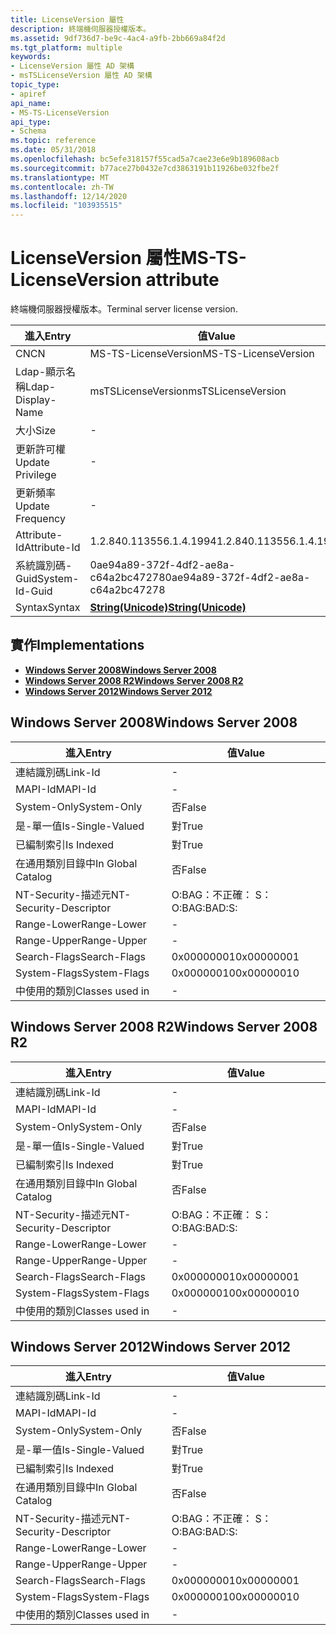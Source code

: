 ```yaml
---
title: LicenseVersion 屬性
description: 終端機伺服器授權版本。
ms.assetid: 9df736d7-be9c-4ac4-a9fb-2bb669a84f2d
ms.tgt_platform: multiple
keywords:
- LicenseVersion 屬性 AD 架構
- msTSLicenseVersion 屬性 AD 架構
topic_type:
- apiref
api_name:
- MS-TS-LicenseVersion
api_type:
- Schema
ms.topic: reference
ms.date: 05/31/2018
ms.openlocfilehash: bc5efe318157f55cad5a7cae23e6e9b189608acb
ms.sourcegitcommit: b77ace27b0432e7cd3863191b11926be032fbe2f
ms.translationtype: MT
ms.contentlocale: zh-TW
ms.lasthandoff: 12/14/2020
ms.locfileid: "103935515"
---
```

# <a name="ms-ts-licenseversion-attribute"></a><span data-ttu-id="4e3d2-105">LicenseVersion 屬性</span><span class="sxs-lookup"><span data-stu-id="4e3d2-105">MS-TS-LicenseVersion attribute</span></span>

<span data-ttu-id="4e3d2-106">終端機伺服器授權版本。</span><span class="sxs-lookup"><span data-stu-id="4e3d2-106">Terminal server license version.</span></span>



| <span data-ttu-id="4e3d2-107">進入</span><span class="sxs-lookup"><span data-stu-id="4e3d2-107">Entry</span></span> | <span data-ttu-id="4e3d2-108">值</span><span class="sxs-lookup"><span data-stu-id="4e3d2-108">Value</span></span> |
|-------------------|---------------------------------------------|
| <span data-ttu-id="4e3d2-109">CN</span><span class="sxs-lookup"><span data-stu-id="4e3d2-109">CN</span></span>                | <span data-ttu-id="4e3d2-110">MS-TS-LicenseVersion</span><span class="sxs-lookup"><span data-stu-id="4e3d2-110">MS-TS-LicenseVersion</span></span>                        |
| <span data-ttu-id="4e3d2-111">Ldap-顯示名稱</span><span class="sxs-lookup"><span data-stu-id="4e3d2-111">Ldap-Display-Name</span></span> | <span data-ttu-id="4e3d2-112">msTSLicenseVersion</span><span class="sxs-lookup"><span data-stu-id="4e3d2-112">msTSLicenseVersion</span></span>                          |
| <span data-ttu-id="4e3d2-113">大小</span><span class="sxs-lookup"><span data-stu-id="4e3d2-113">Size</span></span>              | \-                                          |
| <span data-ttu-id="4e3d2-114">更新許可權</span><span class="sxs-lookup"><span data-stu-id="4e3d2-114">Update Privilege</span></span>  | \-                                          |
| <span data-ttu-id="4e3d2-115">更新頻率</span><span class="sxs-lookup"><span data-stu-id="4e3d2-115">Update Frequency</span></span>  | \-                                          |
| <span data-ttu-id="4e3d2-116">Attribute-Id</span><span class="sxs-lookup"><span data-stu-id="4e3d2-116">Attribute-Id</span></span>      | <span data-ttu-id="4e3d2-117">1.2.840.113556.1.4.1994</span><span class="sxs-lookup"><span data-stu-id="4e3d2-117">1.2.840.113556.1.4.1994</span></span>                     |
| <span data-ttu-id="4e3d2-118">系統識別碼-Guid</span><span class="sxs-lookup"><span data-stu-id="4e3d2-118">System-Id-Guid</span></span>    | <span data-ttu-id="4e3d2-119">0ae94a89-372f-4df2-ae8a-c64a2bc47278</span><span class="sxs-lookup"><span data-stu-id="4e3d2-119">0ae94a89-372f-4df2-ae8a-c64a2bc47278</span></span>        |
| <span data-ttu-id="4e3d2-120">Syntax</span><span class="sxs-lookup"><span data-stu-id="4e3d2-120">Syntax</span></span>            | [<span data-ttu-id="4e3d2-121">**String(Unicode)**</span><span class="sxs-lookup"><span data-stu-id="4e3d2-121">**String(Unicode)**</span></span>](s-string-unicode.md) |



## <a name="implementations"></a><span data-ttu-id="4e3d2-122">實作</span><span class="sxs-lookup"><span data-stu-id="4e3d2-122">Implementations</span></span>

-   [<span data-ttu-id="4e3d2-123">**Windows Server 2008**</span><span class="sxs-lookup"><span data-stu-id="4e3d2-123">**Windows Server 2008**</span></span>](#windows-server-2008)
-   [<span data-ttu-id="4e3d2-124">**Windows Server 2008 R2**</span><span class="sxs-lookup"><span data-stu-id="4e3d2-124">**Windows Server 2008 R2**</span></span>](#windows-server-2008-r2)
-   [<span data-ttu-id="4e3d2-125">**Windows Server 2012**</span><span class="sxs-lookup"><span data-stu-id="4e3d2-125">**Windows Server 2012**</span></span>](#windows-server-2012)

## <a name="windows-server-2008"></a><span data-ttu-id="4e3d2-126">Windows Server 2008</span><span class="sxs-lookup"><span data-stu-id="4e3d2-126">Windows Server 2008</span></span>



| <span data-ttu-id="4e3d2-127">進入</span><span class="sxs-lookup"><span data-stu-id="4e3d2-127">Entry</span></span> | <span data-ttu-id="4e3d2-128">值</span><span class="sxs-lookup"><span data-stu-id="4e3d2-128">Value</span></span> |
|------------------------|--------------|
| <span data-ttu-id="4e3d2-129">連結識別碼</span><span class="sxs-lookup"><span data-stu-id="4e3d2-129">Link-Id</span></span>                | \-           |
| <span data-ttu-id="4e3d2-130">MAPI-Id</span><span class="sxs-lookup"><span data-stu-id="4e3d2-130">MAPI-Id</span></span>                | \-           |
| <span data-ttu-id="4e3d2-131">System-Only</span><span class="sxs-lookup"><span data-stu-id="4e3d2-131">System-Only</span></span>            | <span data-ttu-id="4e3d2-132">否</span><span class="sxs-lookup"><span data-stu-id="4e3d2-132">False</span></span>        |
| <span data-ttu-id="4e3d2-133">是-單一值</span><span class="sxs-lookup"><span data-stu-id="4e3d2-133">Is-Single-Valued</span></span>       | <span data-ttu-id="4e3d2-134">對</span><span class="sxs-lookup"><span data-stu-id="4e3d2-134">True</span></span>         |
| <span data-ttu-id="4e3d2-135">已編制索引</span><span class="sxs-lookup"><span data-stu-id="4e3d2-135">Is Indexed</span></span>             | <span data-ttu-id="4e3d2-136">對</span><span class="sxs-lookup"><span data-stu-id="4e3d2-136">True</span></span>         |
| <span data-ttu-id="4e3d2-137">在通用類別目錄中</span><span class="sxs-lookup"><span data-stu-id="4e3d2-137">In Global Catalog</span></span>      | <span data-ttu-id="4e3d2-138">否</span><span class="sxs-lookup"><span data-stu-id="4e3d2-138">False</span></span>        |
| <span data-ttu-id="4e3d2-139">NT-Security-描述元</span><span class="sxs-lookup"><span data-stu-id="4e3d2-139">NT-Security-Descriptor</span></span> | <span data-ttu-id="4e3d2-140">O:BAG：不正確： S：</span><span class="sxs-lookup"><span data-stu-id="4e3d2-140">O:BAG:BAD:S:</span></span> |
| <span data-ttu-id="4e3d2-141">Range-Lower</span><span class="sxs-lookup"><span data-stu-id="4e3d2-141">Range-Lower</span></span>            | \-           |
| <span data-ttu-id="4e3d2-142">Range-Upper</span><span class="sxs-lookup"><span data-stu-id="4e3d2-142">Range-Upper</span></span>            | \-           |
| <span data-ttu-id="4e3d2-143">Search-Flags</span><span class="sxs-lookup"><span data-stu-id="4e3d2-143">Search-Flags</span></span>           | <span data-ttu-id="4e3d2-144">0x00000001</span><span class="sxs-lookup"><span data-stu-id="4e3d2-144">0x00000001</span></span>   |
| <span data-ttu-id="4e3d2-145">System-Flags</span><span class="sxs-lookup"><span data-stu-id="4e3d2-145">System-Flags</span></span>           | <span data-ttu-id="4e3d2-146">0x00000010</span><span class="sxs-lookup"><span data-stu-id="4e3d2-146">0x00000010</span></span>   |
| <span data-ttu-id="4e3d2-147">中使用的類別</span><span class="sxs-lookup"><span data-stu-id="4e3d2-147">Classes used in</span></span>        | \-           |



## <a name="windows-server-2008-r2"></a><span data-ttu-id="4e3d2-148">Windows Server 2008 R2</span><span class="sxs-lookup"><span data-stu-id="4e3d2-148">Windows Server 2008 R2</span></span>



| <span data-ttu-id="4e3d2-149">進入</span><span class="sxs-lookup"><span data-stu-id="4e3d2-149">Entry</span></span> | <span data-ttu-id="4e3d2-150">值</span><span class="sxs-lookup"><span data-stu-id="4e3d2-150">Value</span></span> |
|------------------------|--------------|
| <span data-ttu-id="4e3d2-151">連結識別碼</span><span class="sxs-lookup"><span data-stu-id="4e3d2-151">Link-Id</span></span>                | \-           |
| <span data-ttu-id="4e3d2-152">MAPI-Id</span><span class="sxs-lookup"><span data-stu-id="4e3d2-152">MAPI-Id</span></span>                | \-           |
| <span data-ttu-id="4e3d2-153">System-Only</span><span class="sxs-lookup"><span data-stu-id="4e3d2-153">System-Only</span></span>            | <span data-ttu-id="4e3d2-154">否</span><span class="sxs-lookup"><span data-stu-id="4e3d2-154">False</span></span>        |
| <span data-ttu-id="4e3d2-155">是-單一值</span><span class="sxs-lookup"><span data-stu-id="4e3d2-155">Is-Single-Valued</span></span>       | <span data-ttu-id="4e3d2-156">對</span><span class="sxs-lookup"><span data-stu-id="4e3d2-156">True</span></span>         |
| <span data-ttu-id="4e3d2-157">已編制索引</span><span class="sxs-lookup"><span data-stu-id="4e3d2-157">Is Indexed</span></span>             | <span data-ttu-id="4e3d2-158">對</span><span class="sxs-lookup"><span data-stu-id="4e3d2-158">True</span></span>         |
| <span data-ttu-id="4e3d2-159">在通用類別目錄中</span><span class="sxs-lookup"><span data-stu-id="4e3d2-159">In Global Catalog</span></span>      | <span data-ttu-id="4e3d2-160">否</span><span class="sxs-lookup"><span data-stu-id="4e3d2-160">False</span></span>        |
| <span data-ttu-id="4e3d2-161">NT-Security-描述元</span><span class="sxs-lookup"><span data-stu-id="4e3d2-161">NT-Security-Descriptor</span></span> | <span data-ttu-id="4e3d2-162">O:BAG：不正確： S：</span><span class="sxs-lookup"><span data-stu-id="4e3d2-162">O:BAG:BAD:S:</span></span> |
| <span data-ttu-id="4e3d2-163">Range-Lower</span><span class="sxs-lookup"><span data-stu-id="4e3d2-163">Range-Lower</span></span>            | \-           |
| <span data-ttu-id="4e3d2-164">Range-Upper</span><span class="sxs-lookup"><span data-stu-id="4e3d2-164">Range-Upper</span></span>            | \-           |
| <span data-ttu-id="4e3d2-165">Search-Flags</span><span class="sxs-lookup"><span data-stu-id="4e3d2-165">Search-Flags</span></span>           | <span data-ttu-id="4e3d2-166">0x00000001</span><span class="sxs-lookup"><span data-stu-id="4e3d2-166">0x00000001</span></span>   |
| <span data-ttu-id="4e3d2-167">System-Flags</span><span class="sxs-lookup"><span data-stu-id="4e3d2-167">System-Flags</span></span>           | <span data-ttu-id="4e3d2-168">0x00000010</span><span class="sxs-lookup"><span data-stu-id="4e3d2-168">0x00000010</span></span>   |
| <span data-ttu-id="4e3d2-169">中使用的類別</span><span class="sxs-lookup"><span data-stu-id="4e3d2-169">Classes used in</span></span>        | \-           |



## <a name="windows-server-2012"></a><span data-ttu-id="4e3d2-170">Windows Server 2012</span><span class="sxs-lookup"><span data-stu-id="4e3d2-170">Windows Server 2012</span></span>



| <span data-ttu-id="4e3d2-171">進入</span><span class="sxs-lookup"><span data-stu-id="4e3d2-171">Entry</span></span> | <span data-ttu-id="4e3d2-172">值</span><span class="sxs-lookup"><span data-stu-id="4e3d2-172">Value</span></span> |
|------------------------|--------------|
| <span data-ttu-id="4e3d2-173">連結識別碼</span><span class="sxs-lookup"><span data-stu-id="4e3d2-173">Link-Id</span></span>                | \-           |
| <span data-ttu-id="4e3d2-174">MAPI-Id</span><span class="sxs-lookup"><span data-stu-id="4e3d2-174">MAPI-Id</span></span>                | \-           |
| <span data-ttu-id="4e3d2-175">System-Only</span><span class="sxs-lookup"><span data-stu-id="4e3d2-175">System-Only</span></span>            | <span data-ttu-id="4e3d2-176">否</span><span class="sxs-lookup"><span data-stu-id="4e3d2-176">False</span></span>        |
| <span data-ttu-id="4e3d2-177">是-單一值</span><span class="sxs-lookup"><span data-stu-id="4e3d2-177">Is-Single-Valued</span></span>       | <span data-ttu-id="4e3d2-178">對</span><span class="sxs-lookup"><span data-stu-id="4e3d2-178">True</span></span>         |
| <span data-ttu-id="4e3d2-179">已編制索引</span><span class="sxs-lookup"><span data-stu-id="4e3d2-179">Is Indexed</span></span>             | <span data-ttu-id="4e3d2-180">對</span><span class="sxs-lookup"><span data-stu-id="4e3d2-180">True</span></span>         |
| <span data-ttu-id="4e3d2-181">在通用類別目錄中</span><span class="sxs-lookup"><span data-stu-id="4e3d2-181">In Global Catalog</span></span>      | <span data-ttu-id="4e3d2-182">否</span><span class="sxs-lookup"><span data-stu-id="4e3d2-182">False</span></span>        |
| <span data-ttu-id="4e3d2-183">NT-Security-描述元</span><span class="sxs-lookup"><span data-stu-id="4e3d2-183">NT-Security-Descriptor</span></span> | <span data-ttu-id="4e3d2-184">O:BAG：不正確： S：</span><span class="sxs-lookup"><span data-stu-id="4e3d2-184">O:BAG:BAD:S:</span></span> |
| <span data-ttu-id="4e3d2-185">Range-Lower</span><span class="sxs-lookup"><span data-stu-id="4e3d2-185">Range-Lower</span></span>            | \-           |
| <span data-ttu-id="4e3d2-186">Range-Upper</span><span class="sxs-lookup"><span data-stu-id="4e3d2-186">Range-Upper</span></span>            | \-           |
| <span data-ttu-id="4e3d2-187">Search-Flags</span><span class="sxs-lookup"><span data-stu-id="4e3d2-187">Search-Flags</span></span>           | <span data-ttu-id="4e3d2-188">0x00000001</span><span class="sxs-lookup"><span data-stu-id="4e3d2-188">0x00000001</span></span>   |
| <span data-ttu-id="4e3d2-189">System-Flags</span><span class="sxs-lookup"><span data-stu-id="4e3d2-189">System-Flags</span></span>           | <span data-ttu-id="4e3d2-190">0x00000010</span><span class="sxs-lookup"><span data-stu-id="4e3d2-190">0x00000010</span></span>   |
| <span data-ttu-id="4e3d2-191">中使用的類別</span><span class="sxs-lookup"><span data-stu-id="4e3d2-191">Classes used in</span></span>        | \-           |



 

 




